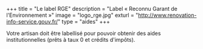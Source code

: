 +++
title = "Le label RGE"
description = "Label « Reconnu Garant de l'Environnement »"
image = "logo_rge.jpg"
exturl = "http://www.renovation-info-service.gouv.fr/"
type = "aides"
+++

Votre artisan doit être labellisé pour pouvoir obtenir des aides institutionnelles (prêts à taux 0 et crédits d'impôts).
